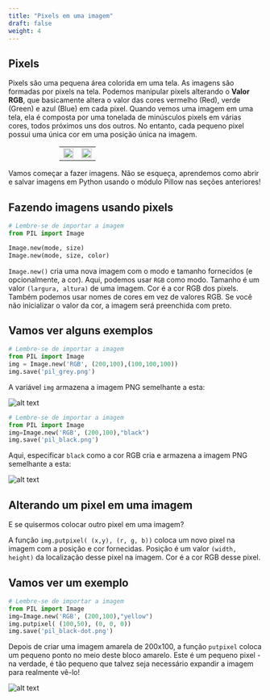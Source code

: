 ```yaml
---
title: "Pixels em uma imagem"
draft: false
weight: 4
---
```


## Pixels 

Pixels são uma pequena área colorida em uma tela. As imagens são formadas por pixels na tela. Podemos manipular pixels alterando o **Valor RGB**, que basicamente altera o valor das cores vermelho (Red), verde (Green) e azul (Blue) em cada pixel. Quando vemos uma imagem em uma tela, ela é composta por uma tonelada de minúsculos pixels em várias cores, todos próximos uns dos outros. No entanto, cada pequeno pixel possui uma única cor em uma posição única na imagem.

<div style="width:80%;padding-left:20%;">
    <table>
        <td>
            <img src="../../media/nuvi.png" width=100%>
        </td>
        <td>
            <img src="../../media/pixel-nuvi.png" width=100%>
        </td>
    </table>
</div>

Vamos começar a fazer imagens. Não se esqueça, aprendemos como abrir e salvar imagens em Python usando o módulo Pillow nas seções anteriores!

## Fazendo imagens usando pixels

```python
# Lembre-se de importar a imagem
from PIL import Image

Image.new(mode, size)
Image.new(mode, size, color)
```

`Image.new()` cria uma nova imagem com o modo e tamanho fornecidos (e opcionalmente, a cor). Aqui, podemos usar `RGB` como modo. Tamanho é um valor `(largura, altura)` de uma imagem. Cor é a cor RGB dos pixels. Também podemos usar nomes de cores em vez de valores RGB. Se você não inicializar o valor da cor, a imagem será preenchida com preto.

## Vamos ver alguns exemplos

```python
# Lembre-se de importar a imagem
from PIL import Image
img = Image.new('RGB', (200,100),(100,100,100))
img.save('pil_grey.png')
```
A variável `img` armazena a imagem PNG semelhante a esta:

![alt text](../../media/grey.png "Imagem mostrando o primeiro exemplo de pixels")

```python
# Lembre-se de importar a imagem
from PIL import Image
img=Image.new('RGB', (200,100),"black")
img.save('pil_black.png')
```
Aqui, especificar `black` como a cor RGB cria e armazena a imagem PNG semelhante a esta:

![alt text](../../media/black.png "Imagem mostrando o segundo exemplo de pixels")

## Alterando um pixel em uma imagem

E se quisermos colocar outro pixel em uma imagem?

A função `img.putpixel( (x,y), (r, g, b))` coloca um novo pixel na imagem com a posição e cor fornecidas. Posição é um valor `(width, height)` da localização desse pixel na imagem. Cor é a cor RGB desse pixel.

## Vamos ver um exemplo

```python
# Lembre-se de importar a imagem
from PIL import Image
img=Image.new('RGB', (200,100),"yellow")
img.putpixel( (100,50), (0, 0, 0))
img.save('pil_black-dot.png')
```

Depois de criar uma imagem amarela de 200x100, a função `putpixel` coloca um pequeno ponto no meio deste bloco amarelo. Este é um pequeno pixel - na verdade, é tão pequeno que talvez seja necessário expandir a imagem para realmente vê-lo!

![alt text](../../media/black-dot.png "imagem mostrando o terceiro exemplo de pixels")

